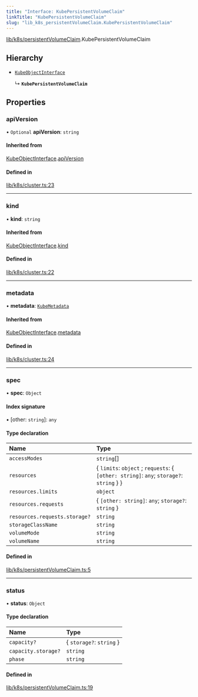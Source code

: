 ```yaml
---
title: "Interface: KubePersistentVolumeClaim"
linkTitle: "KubePersistentVolumeClaim"
slug: "lib_k8s_persistentVolumeClaim.KubePersistentVolumeClaim"
---
```


[lib/k8s/persistentVolumeClaim](../modules/lib_k8s_persistentVolumeClaim.md).KubePersistentVolumeClaim

## Hierarchy

- [`KubeObjectInterface`](lib_k8s_cluster.KubeObjectInterface.md)

  ↳ **`KubePersistentVolumeClaim`**

## Properties

### apiVersion

• `Optional` **apiVersion**: `string`

#### Inherited from

[KubeObjectInterface](lib_k8s_cluster.KubeObjectInterface.md).[apiVersion](lib_k8s_cluster.KubeObjectInterface.md#apiversion)

#### Defined in

[lib/k8s/cluster.ts:23](https://github.com/kinvolk/headlamp/blob/490b989/frontend/src/lib/k8s/cluster.ts#L23)

___

### kind

• **kind**: `string`

#### Inherited from

[KubeObjectInterface](lib_k8s_cluster.KubeObjectInterface.md).[kind](lib_k8s_cluster.KubeObjectInterface.md#kind)

#### Defined in

[lib/k8s/cluster.ts:22](https://github.com/kinvolk/headlamp/blob/490b989/frontend/src/lib/k8s/cluster.ts#L22)

___

### metadata

• **metadata**: [`KubeMetadata`](lib_k8s_cluster.KubeMetadata.md)

#### Inherited from

[KubeObjectInterface](lib_k8s_cluster.KubeObjectInterface.md).[metadata](lib_k8s_cluster.KubeObjectInterface.md#metadata)

#### Defined in

[lib/k8s/cluster.ts:24](https://github.com/kinvolk/headlamp/blob/490b989/frontend/src/lib/k8s/cluster.ts#L24)

___

### spec

• **spec**: `Object`

#### Index signature

▪ [other: `string`]: `any`

#### Type declaration

| Name | Type |
| :------ | :------ |
| `accessModes` | `string`[] |
| `resources` | { `limits`: `object` ; `requests`: { `[other: string]`: `any`; `storage?`: `string`  }  } |
| `resources.limits` | `object` |
| `resources.requests` | { `[other: string]`: `any`; `storage?`: `string`  } |
| `resources.requests.storage?` | `string` |
| `storageClassName` | `string` |
| `volumeMode` | `string` |
| `volumeName` | `string` |

#### Defined in

[lib/k8s/persistentVolumeClaim.ts:5](https://github.com/kinvolk/headlamp/blob/490b989/frontend/src/lib/k8s/persistentVolumeClaim.ts#L5)

___

### status

• **status**: `Object`

#### Type declaration

| Name | Type |
| :------ | :------ |
| `capacity?` | { `storage?`: `string`  } |
| `capacity.storage?` | `string` |
| `phase` | `string` |

#### Defined in

[lib/k8s/persistentVolumeClaim.ts:19](https://github.com/kinvolk/headlamp/blob/490b989/frontend/src/lib/k8s/persistentVolumeClaim.ts#L19)
